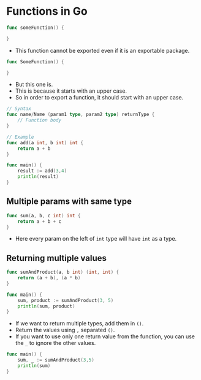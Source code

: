 # Functions in Go

```go
func someFunction() {

}
```

- This function cannot be exported even if it is an exportable package.

```go
func SomeFunction() {

}
```

- But this one is.
- This is because it starts with an upper case.
- So in order to export a function, it should start with an upper case.

```go
// Syntax
func name/Name (param1 type, param2 type) returnType {
    // Function body
}

// Example
func add(a int, b int) int {
    return a + b
}

func main() {
    result := add(3,4)
    println(result)
}
```

## Multiple params with same type

```go
func sum(a, b, c int) int {
    return a + b + c
}

```

- Here every param on the left of `int` type will have `int` as a type.

## Returning multiple values

```go
func sumAndProduct(a, b int) (int, int) {
    return (a + b), (a * b)
}

func main() {
    sum, product := sumAndProduct(3, 5)
    println(sum, product)
}
```

- If we want to return multiple types, add them in `()`.
- Return the values using `,` separated `()`.
- If you want to use only one return value from the function, you can use the `_` to ignore the other values.

```go
func main() {
    sum, _ := sumAndProduct(3,5)
    println(sum)
}
```

